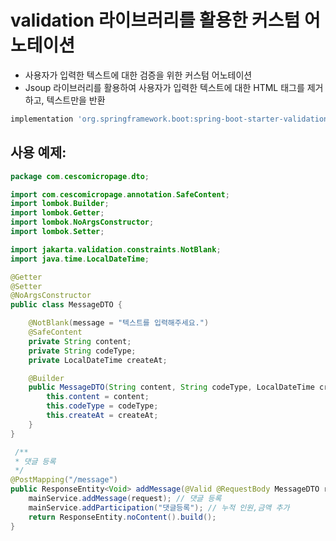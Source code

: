 # validation 라이브러리를 활용한 커스텀 어노테이션
- 사용자가 입력한 텍스트에 대한 검증을 위한 커스텀 어노테이션
- Jsoup 라이브러리를 활용하여 사용자가 입력한 텍스트에 대한 HTML 태그를 제거하고, 텍스트만을 반환

````build.gradle
implementation 'org.springframework.boot:spring-boot-starter-validation'
````    

## 사용 예제:
```java 
package com.cescomicropage.dto;

import com.cescomicropage.annotation.SafeContent;
import lombok.Builder;
import lombok.Getter;
import lombok.NoArgsConstructor;
import lombok.Setter;

import jakarta.validation.constraints.NotBlank;
import java.time.LocalDateTime;

@Getter
@Setter
@NoArgsConstructor
public class MessageDTO {

    @NotBlank(message = "텍스트를 입력해주세요.")
    @SafeContent
    private String content;
    private String codeType;
    private LocalDateTime createAt;

    @Builder
    public MessageDTO(String content, String codeType, LocalDateTime createAt) {
        this.content = content;
        this.codeType = codeType;
        this.createAt = createAt;
    }
}
```

```java
 /**
 * 댓글 등록
 */
@PostMapping("/message")
public ResponseEntity<Void> addMessage(@Valid @RequestBody MessageDTO request) {
    mainService.addMessage(request); // 댓글 등록
    mainService.addParticipation("댓글등록"); // 누적 인원,금액 추가
    return ResponseEntity.noContent().build();
}
```